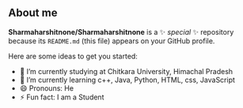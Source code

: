## About me

**Sharmaharshitnone/Sharmaharshitnone** is a ✨ _special_ ✨ repository because its `README.md` (this file) appears on your GitHub profile.

Here are some ideas to get you started:

- 🔭 I’m currently studying at Chitkara University, Himachal Pradesh
- 🌱 I’m currently learning c++, Java, Python, HTML, css, JavaScript
- 😄 Pronouns: He
- ⚡ Fun fact: I am a Student
